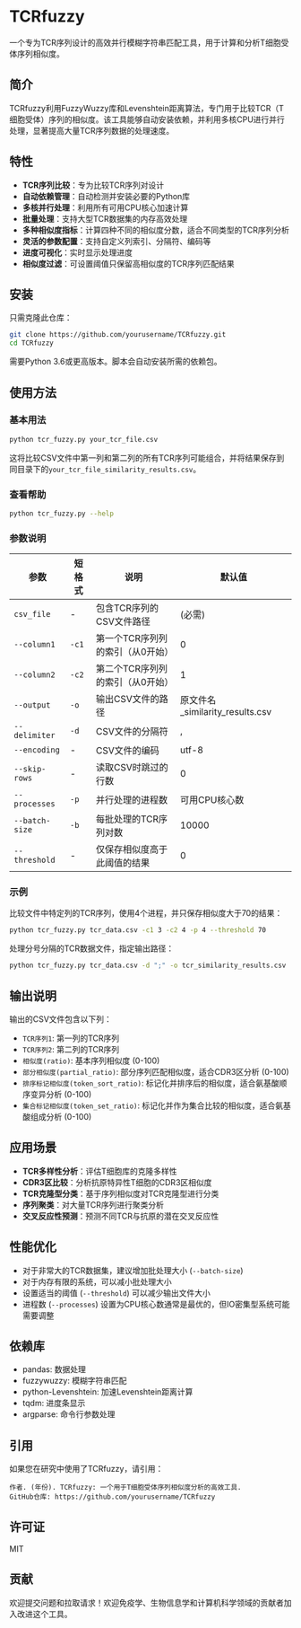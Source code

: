 # TCRfuzzy

一个专为TCR序列设计的高效并行模糊字符串匹配工具，用于计算和分析T细胞受体序列相似度。

## 简介

TCRfuzzy利用FuzzyWuzzy库和Levenshtein距离算法，专门用于比较TCR（T细胞受体）序列的相似度。该工具能够自动安装依赖，并利用多核CPU进行并行处理，显著提高大量TCR序列数据的处理速度。

## 特性

- **TCR序列比较**：专为比较TCR序列对设计
- **自动依赖管理**：自动检测并安装必要的Python库
- **多核并行处理**：利用所有可用CPU核心加速计算
- **批量处理**：支持大型TCR数据集的内存高效处理
- **多种相似度指标**：计算四种不同的相似度分数，适合不同类型的TCR序列分析
- **灵活的参数配置**：支持自定义列索引、分隔符、编码等
- **进度可视化**：实时显示处理进度
- **相似度过滤**：可设置阈值只保留高相似度的TCR序列匹配结果

## 安装

只需克隆此仓库：

```bash
git clone https://github.com/yourusername/TCRfuzzy.git
cd TCRfuzzy
```

需要Python 3.6或更高版本。脚本会自动安装所需的依赖包。

## 使用方法

### 基本用法

```bash
python tcr_fuzzy.py your_tcr_file.csv
```

这将比较CSV文件中第一列和第二列的所有TCR序列可能组合，并将结果保存到同目录下的`your_tcr_file_similarity_results.csv`。

### 查看帮助

```bash
python tcr_fuzzy.py --help
```

### 参数说明

| 参数 | 短格式 | 说明 | 默认值 |
|------|------|------|------|
| `csv_file` | - | 包含TCR序列的CSV文件路径 | (必需) |
| `--column1` | `-c1` | 第一个TCR序列列的索引（从0开始） | 0 |
| `--column2` | `-c2` | 第二个TCR序列列的索引（从0开始） | 1 |
| `--output` | `-o` | 输出CSV文件的路径 | 原文件名_similarity_results.csv |
| `--delimiter` | `-d` | CSV文件的分隔符 | , |
| `--encoding` | - | CSV文件的编码 | utf-8 |
| `--skip-rows` | - | 读取CSV时跳过的行数 | 0 |
| `--processes` | `-p` | 并行处理的进程数 | 可用CPU核心数 |
| `--batch-size` | `-b` | 每批处理的TCR序列对数 | 10000 |
| `--threshold` | - | 仅保存相似度高于此阈值的结果 | 0 |

### 示例

比较文件中特定列的TCR序列，使用4个进程，并只保存相似度大于70的结果：
```bash
python tcr_fuzzy.py tcr_data.csv -c1 3 -c2 4 -p 4 --threshold 70
```

处理分号分隔的TCR数据文件，指定输出路径：
```bash
python tcr_fuzzy.py tcr_data.csv -d ";" -o tcr_similarity_results.csv
```

## 输出说明

输出的CSV文件包含以下列：

- `TCR序列1`: 第一列的TCR序列
- `TCR序列2`: 第二列的TCR序列
- `相似度(ratio)`: 基本序列相似度 (0-100)
- `部分相似度(partial_ratio)`: 部分序列匹配相似度，适合CDR3区分析 (0-100)
- `排序标记相似度(token_sort_ratio)`: 标记化并排序后的相似度，适合氨基酸顺序变异分析 (0-100)
- `集合标记相似度(token_set_ratio)`: 标记化并作为集合比较的相似度，适合氨基酸组成分析 (0-100)

## 应用场景

- **TCR多样性分析**：评估T细胞库的克隆多样性
- **CDR3区比较**：分析抗原特异性T细胞的CDR3区相似度
- **TCR克隆型分类**：基于序列相似度对TCR克隆型进行分类
- **序列聚类**：对大量TCR序列进行聚类分析
- **交叉反应性预测**：预测不同TCR与抗原的潜在交叉反应性

## 性能优化

- 对于非常大的TCR数据集，建议增加批处理大小 (`--batch-size`)
- 对于内存有限的系统，可以减小批处理大小
- 设置适当的阈值 (`--threshold`) 可以减少输出文件大小
- 进程数 (`--processes`) 设置为CPU核心数通常是最优的，但IO密集型系统可能需要调整

## 依赖库

- pandas: 数据处理
- fuzzywuzzy: 模糊字符串匹配
- python-Levenshtein: 加速Levenshtein距离计算
- tqdm: 进度条显示
- argparse: 命令行参数处理

## 引用

如果您在研究中使用了TCRfuzzy，请引用：

```
作者. (年份). TCRfuzzy: 一个用于T细胞受体序列相似度分析的高效工具. 
GitHub仓库: https://github.com/yourusername/TCRfuzzy
```

## 许可证

MIT

## 贡献

欢迎提交问题和拉取请求！欢迎免疫学、生物信息学和计算机科学领域的贡献者加入改进这个工具。


